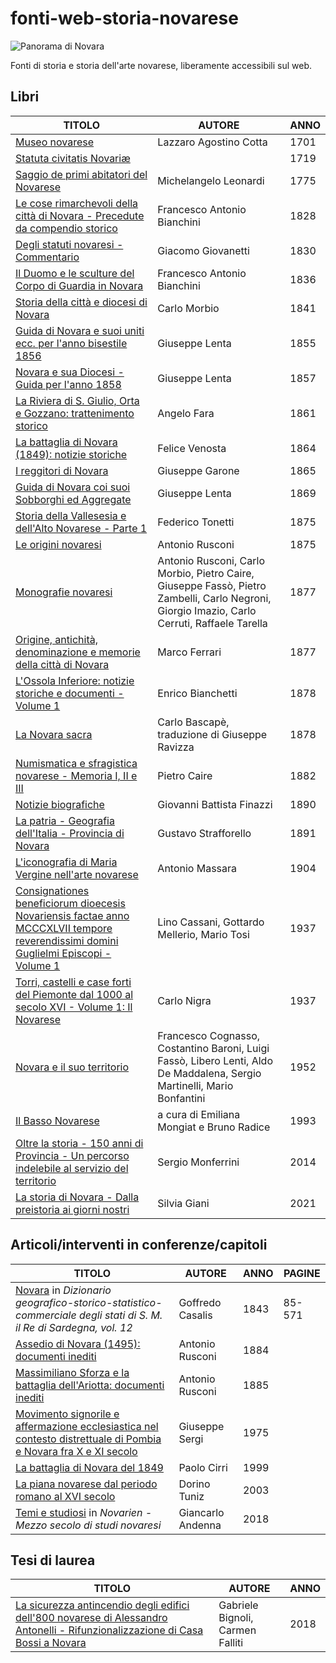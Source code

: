 # fonti-web-storia-novarese

![Panorama di Novara](https://upload.wikimedia.org/wikipedia/commons/0/04/Novara_panoramica08.jpg "Panorama di Novara")

Fonti di storia e storia dell'arte novarese, liberamente accessibili sul web.

## Libri

| TITOLO                                                                                                                                                                                                                     | AUTORE                                                                                                                                       | ANNO |
|----------------------------------------------------------------------------------------------------------------------------------------------------------------------------------------------------------------------------|----------------------------------------------------------------------------------------------------------------------------------------------|------|
| [Museo novarese](https://books.google.it/books?id=C6XdGymQHMkC)                                                                                                                                                            | Lazzaro Agostino Cotta                                                                                                                       | 1701 |
| [Statuta civitatis Novariæ](https://books.google.it/books?id=mLX-8nytG9IC)                                                                                                                                                 |                                                                                                                                              | 1719 |
| [Saggio de primi abitatori del Novarese](https://books.google.it/books?id=prpYAAAAcAAJ)                                                                                                                                    | Michelangelo Leonardi                                                                                                                        | 1775 |
| [Le cose rimarchevoli della città di Novara - Precedute da compendio storico](https://books.google.it/books?id=uWYpAAAAYAAJ)                                                                                               | Francesco Antonio Bianchini                                                                                                                  | 1828 |
| [Degli statuti novaresi - Commentario](https://books.google.it/books?id=DJQiWM0_WhsC)                                                                                                                                      | Giacomo Giovanetti                                                                                                                           | 1830 |
| [Il Duomo e le sculture del Corpo di Guardia in Novara](https://books.google.it/books?id=uSRkAAAAcAAJ)                                                                                                                     | Francesco Antonio Bianchini                                                                                                                  | 1836 |
| [Storia della città e diocesi di Novara](https://books.google.it/books?id=WMQAAAAAcAAJ)                                                                                                                                    | Carlo Morbio                                                                                                                                 | 1841 |
| [Guida di Novara e suoi uniti ecc. per l'anno bisestile 1856](https://archive.org/details/guidadinovara1856lent)                                                                                                           | Giuseppe Lenta                                                                                                                               | 1855 | 
| [Novara e sua Diocesi - Guida per l'anno 1858](https://archive.org/details/guidadinovara1858lent)                                                                                                                          | Giuseppe Lenta                                                                                                                               | 1857 |
| [La Riviera di S. Giulio, Orta e Gozzano: trattenimento storico](https://books.google.it/books?id=a2k5AAAAcAAJ)                                                                                                            | Angelo Fara                                                                                                                                  | 1861 |
| [La battaglia di Novara (1849): notizie storiche](https://books.google.it/books?id=j8oNAAAAYAAJ)                                                                                                                           | Felice Venosta                                                                                                                               | 1864 |
| [I reggitori di Novara](https://books.google.it/books?id=dLxYAAAAcAAJ)                                                                                                                                                     | Giuseppe Garone                                                                                                                              | 1865 |
| [Guida di Novara coi suoi Sobborghi ed Aggregate](https://archive.org/details/guidadinovara186869lent)                                                                                                                     | Giuseppe Lenta                                                                                                                               | 1869 |
| [Storia della Vallesesia e dell'Alto Novarese - Parte 1](https://books.google.it/books?id=LfDwV_6dVcMC)                                                                                                                    | Federico Tonetti                                                                                                                             | 1875 |
| [Le origini novaresi](https://books.google.it/books?id=pIN2oAEACAAJ)                                                                                                                                                       | Antonio Rusconi                                                                                                                              | 1875 |
| [Monografie novaresi](https://books.google.it/books?id=957-Q_dlfaQC)                                                                                                                                                       | Antonio Rusconi, Carlo Morbio, Pietro Caire, Giuseppe Fassò, Pietro Zambelli, Carlo Negroni, Giorgio Imazio, Carlo Cerruti, Raffaele Tarella | 1877 |
| [Origine, antichità, denominazione e memorie della città di Novara](https://books.google.it/books?id=cnFhscR3b6UC)                                                                                                         | Marco Ferrari                                                                                                                                | 1877 |
| [L'Ossola Inferiore: notizie storiche e documenti - Volume 1](https://books.google.it/books?id=eqAe_sAwinUC)                                                                                                               | Enrico Bianchetti                                                                                                                            | 1878 |
| [La Novara sacra](https://books.google.it/books?id=_91D6m06NvkC)                                                                                                                                                           | Carlo Bascapè, traduzione di Giuseppe Ravizza                                                                                                | 1878 |
| [Numismatica e sfragistica novarese - Memoria I, II e III](https://archive.org/details/numismaticaesfra00cair)                                                                                                             | Pietro Caire                                                                                                                                 | 1882 |
| [Notizie biografiche](https://books.google.it/books?id=bdZEAAAAYAAJ)                                                                                                                                                       | Giovanni Battista Finazzi                                                                                                                    | 1890 |
| [La patria - Geografia dell'Italia - Provincia di Novara](https://books.google.it/books?id=YOEYAAAAYAAJ)                                                                                                                   | Gustavo Strafforello                                                                                                                         | 1891 |
| [L'iconografia di Maria Vergine nell'arte novarese](https://archive.org/details/liconograficadim00mass)                                                                                                                    | Antonio Massara                                                                                                                              | 1904 |
| [Consignationes beneficiorum dioecesis Novariensis factae anno MCCCXLVII tempore reverendissimi domini Guglielmi Episcopi - Volume 1](https://en.calameo.com/read/007260735d0ab55d349d1)                                   | Lino Cassani, Gottardo Mellerio, Mario  Tosi                                                                                                 | 1937 |
| [Torri, castelli e case forti del Piemonte dal 1000 al secolo XVI - Volume 1: Il Novarese](https://idoc.pub/documents/torri-castelli-e-case-forti-del-piemonte-dal-1000-al-secolo-xvi-i-il-novarese-nigrapdf-1430rp3q0v4j) | Carlo Nigra                                                                                                                                  | 1937 | 
| [Novara e il suo territorio](https://www.byterfly.eu/islandora/object/librib%3A511695#mode/1up)                                                                                                                            | Francesco Cognasso, Costantino Baroni, Luigi Fassò, Libero Lenti, Aldo De Maddalena, Sergio Martinelli, Mario Bonfantini                     | 1952 |
| [Il Basso Novarese](https://www.calameo.com/books/006995946b42840b3db7a)                                                                                                                                                   | a cura di Emiliana Mongiat e Bruno Radice                                                                                                    | 1993 |
| [Oltre la storia - 150 anni di Provincia - Un percorso indelebile al servizio del territorio](https://www.academia.edu/33315127/Oltre_la_storia.pdf)                                                                       | Sergio Monferrini                                                                                                                            | 2014 |
| [La storia di Novara - Dalla preistoria ai giorni nostri](https://idoc.pub/documents/la-storia-di-novara-dalla-preistoria-ai-giorni-nostri-wl12ovd99v4j)                                                                   | Silvia Giani                                                                                                                                 | 2021 |

## Articoli/interventi in conferenze/capitoli

| TITOLO                                                                                                                                                                    | AUTORE            | ANNO | PAGINE |
|---------------------------------------------------------------------------------------------------------------------------------------------------------------------------|-------------------|------|--------|
| [Novara](https://books.google.it/books?id=LAVTAAAAcAAJ&pg=PA86) in *Dizionario geografico-storico-statistico-commerciale degli stati di S. M. il Re di Sardegna, vol. 12* | Goffredo Casalis  | 1843 | 85-571 |
| [Assedio di Novara (1495): documenti inediti](https://babel.hathitrust.org/cgi/pt?id=uiuc.99186885212205899&view=1up&seq=4)                                               | Antonio Rusconi   | 1884 |        |
| [Massimiliano Sforza e la battaglia dell'Ariotta: documenti inediti](http://www.ssno.it/BSPNo/2006_Rusconi_Ariotta.pdf)                                                   | Antonio Rusconi   | 1885 |        |
| [Movimento signorile e affermazione ecclesiastica nel contesto distrettuale di Pombia e Novara fra X e XI secolo](https://www.mgh-bibliothek.de/dokumente/a/a083862.pdf)  | Giuseppe Sergi    | 1975 |        |
| [La battaglia di Novara del 1849](https://www.calameo.com/books/00699594608932e5a7422)                                                                                    | Paolo Cirri       | 1999 |        |
| [La piana novarese dal periodo romano al XVI secolo](https://www.calameo.com/books/0069959466e438a1d68a5)                                                                 | Dorino Tuniz      | 2003 |        |
| [Temi e studiosi](https://interlinea.mediabiblos.it/pdf_incipit/interlinea/mezzo-secolo-di-studi-novaresi-434680.pdf) in *Novarien - Mezzo secolo di studi novaresi*      | Giancarlo Andenna | 2018 |        |

## Tesi di laurea

| TITOLO                                                                                                                                                                                                                                                                           | AUTORE                           | ANNO |
|----------------------------------------------------------------------------------------------------------------------------------------------------------------------------------------------------------------------------------------------------------------------------------|----------------------------------|------|
| [La sicurezza antincendio degli edifici dell'800 novarese di Alessandro Antonelli - Rifunzionalizzazione di Casa Bossi a Novara](https://docplayer.it/amp/115977368-Politecnico-di-milano-la-sicurezza-antincendio-degli-edifici-dell-800-novarese-di-alessandro-antonelli.html) | Gabriele Bignoli, Carmen Falliti | 2018 |